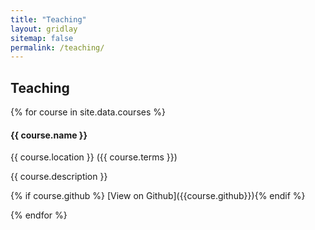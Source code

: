 ```yaml
---
title: "Teaching"
layout: gridlay
sitemap: false
permalink: /teaching/
---
```


## Teaching

{% for course in site.data.courses %}
<div class="jumbotron">
<h4>{{ course.name }}</h4>
<p>{{ course.location }} ({{ course.terms }})</p>
{{ course.description }}
<p>{% if course.github %} [View on Github]({{course.github}}){% endif %}</p>
</div>
{% endfor %}



